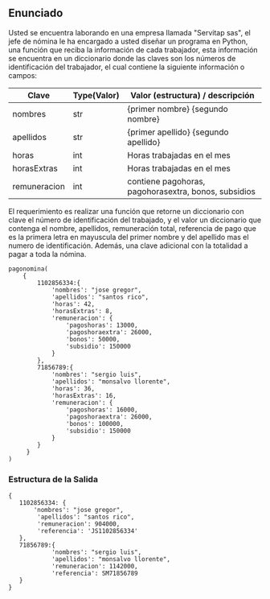 ## Enunciado
Usted se encuentra laborando en una empresa llamada "Servitap sas", el jefe de nómina le ha encargado a usted diseñar un programa en Python, una función que reciba la información de cada trabajador, esta información se encuentra en un diccionario donde las claves son los números de identificación del trabajador, el cual contiene la siguiente información o campos:

| Clave             | Type(Valor) | Valor (estructura) / descripción| 
|-------------------|-------------|-----------------------------|
| nombres           | str         | {primer nombre} {segundo nombre}| 
| apellidos         | str         | {primer apellido} {segundo apellido}|
| horas             | int         | Horas trabajadas en el mes 
| horasExtras       | int         | Horas trabajadas en el mes| 
| remuneracion      | int         | contiene pagohoras, pagohorasextra, bonos, subsidios|

El requerimiento es realizar una función que retorne un diccionario con clave el número de identificación del trabajado, y el valor un diccionario que contenga el nombre, apellidos, remuneración total, referencia de pago que es la primera letra en mayuscula del primer nombre y del apellido mas el numero de identificación. Además, una clave adicional con la totalidad a pagar a toda la nómina.

    pagonomina(
        {
            1102856334:{
                'nombres': "jose gregor",
                'apellidos': "santos rico",
                'horas': 42,
                'horasExtras': 8,
                'remuneracion': {
                    'pagoshoras': 13000,
                    'pagoshoraextra': 26000,
                    'bonos': 50000,
                    'subsidio': 150000     
                }
            },
            71856789:{
                'nombres': "sergio luis",
                'apellidos': "monsalvo llorente",
                'horas': 36,
                'horasExtras': 16,
                'remuneracion': {
                    'pagoshoras': 16000,
                    'pagoshoraextra': 26000,
                    'bonos': 100000,
                    'subsidio': 150000     
                }
            }
         }
    )

### Estructura de la Salida

    {
       1102856334: {
           'nombres': "jose gregor",
            'apellidos': "santos rico",
            'remuneracion': 904000,
            'referencia': 'JS1102856334' 
       },
       71856789:{
                'nombres': "sergio luis",
                'apellidos': "monsalvo llorente", 
                'remuneracion': 1142000,
                'referencia': SM71856789
       }
    }